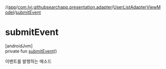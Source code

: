 //[app](../../../index.md)/[com.lyj.githubsearchapp.presentation.adapter](../index.md)/[UserListAdapterViewModel](index.md)/[submitEvent](submit-event.md)

# submitEvent

[androidJvm]\
private fun [submitEvent](submit-event.md)()

이벤트를 발행하는 메소드
